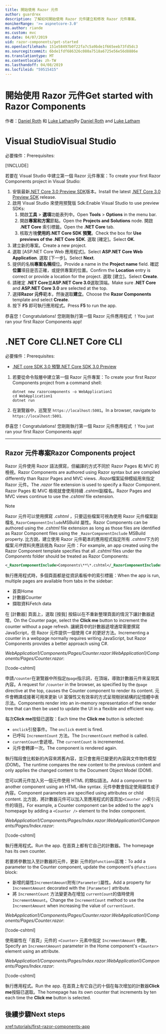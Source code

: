 ```yaml
---
title: 開始使用 Razor 元件
author: guardrex
description: 了解如何開始使用 Razor 元件建立和修改 Razor 元件專案。
monikerRange: '>= aspnetcore-3.0'
ms.author: riande
ms.custom: mvc
ms.date: 04/07/2019
uid: razor-components/get-started
ms.openlocfilehash: 151e58497b0f22fa7c5a9bde1f665eeb73fd5dc3
ms.sourcegitcommit: 6bde1fdf686326c080a7518a6725e56e56d8886e
ms.translationtype: MT
ms.contentlocale: zh-TW
ms.lasthandoff: 04/08/2019
ms.locfileid: "59515415"
---
```

# <a name="get-started-with-razor-components"></a><span data-ttu-id="22f02-103">開始使用 Razor 元件</span><span class="sxs-lookup"><span data-stu-id="22f02-103">Get started with Razor Components</span></span>

<span data-ttu-id="22f02-104">作者：[Daniel Roth](https://github.com/danroth27) 和 [Luke Latham](https://github.com/guardrex)</span><span class="sxs-lookup"><span data-stu-id="22f02-104">By [Daniel Roth](https://github.com/danroth27) and [Luke Latham](https://github.com/guardrex)</span></span>

# [<a name="visual-studio"></a><span data-ttu-id="22f02-105">Visual Studio</span><span class="sxs-lookup"><span data-stu-id="22f02-105">Visual Studio</span></span>](#tab/visual-studio)

<span data-ttu-id="22f02-106">必要條件：</span><span class="sxs-lookup"><span data-stu-id="22f02-106">Prerequisites:</span></span>

[!INCLUDE[](~/includes/net-core-prereqs-vs-3.0.md)]

<span data-ttu-id="22f02-107">若要在 Visual Studio 中建立第一個 Razor 元件專案：</span><span class="sxs-lookup"><span data-stu-id="22f02-107">To create your first Razor Components project in Visual Studio:</span></span>

1. <span data-ttu-id="22f02-108">安裝最新[.NET Core 3.0 Preview SDK](https://dotnet.microsoft.com/download/dotnet-core/3.0)版本。</span><span class="sxs-lookup"><span data-stu-id="22f02-108">Install the latest [.NET Core 3.0 Preview SDK](https://dotnet.microsoft.com/download/dotnet-core/3.0) release.</span></span>
1. <span data-ttu-id="22f02-109">啟用 Visual Studio 來使用預覽版 Sdk:</span><span class="sxs-lookup"><span data-stu-id="22f02-109">Enable Visual Studio to use preview SDKs:</span></span>
   1. <span data-ttu-id="22f02-110">開啟**工具** > **選項**功能表列中。</span><span class="sxs-lookup"><span data-stu-id="22f02-110">Open **Tools** > **Options** in the menu bar.</span></span>
   1. <span data-ttu-id="22f02-111">開啟**專案和方案**節點。</span><span class="sxs-lookup"><span data-stu-id="22f02-111">Open the **Projects and Solutions** node.</span></span> <span data-ttu-id="22f02-112">開啟 **.NET Core**  索引標籤。</span><span class="sxs-lookup"><span data-stu-id="22f02-112">Open the **.NET Core** tab.</span></span>
   1. <span data-ttu-id="22f02-113">核取方塊**使用的.NET Core SDK 預覽**。</span><span class="sxs-lookup"><span data-stu-id="22f02-113">Check the box for **Use previews of the .NET Core SDK**.</span></span> <span data-ttu-id="22f02-114">選取 [確定]。</span><span class="sxs-lookup"><span data-stu-id="22f02-114">Select **OK**.</span></span>
1. <span data-ttu-id="22f02-115">建立新的專案。</span><span class="sxs-lookup"><span data-stu-id="22f02-115">Create a new project.</span></span>
1. <span data-ttu-id="22f02-116">選取 [ASP.NET Core Web 應用程式]。</span><span class="sxs-lookup"><span data-stu-id="22f02-116">Select **ASP.NET Core Web Application**.</span></span> <span data-ttu-id="22f02-117">選取 [下一步]。</span><span class="sxs-lookup"><span data-stu-id="22f02-117">Select **Next**.</span></span>
1. <span data-ttu-id="22f02-118">提供的名稱**專案名稱**欄位。</span><span class="sxs-lookup"><span data-stu-id="22f02-118">Provide a name in the **Project name** field.</span></span> <span data-ttu-id="22f02-119">確認**位置**項目是否正確，或提供專案的位置。</span><span class="sxs-lookup"><span data-stu-id="22f02-119">Confirm the **Location** entry is correct or provide a location for the project.</span></span> <span data-ttu-id="22f02-120">選取 [建立]。</span><span class="sxs-lookup"><span data-stu-id="22f02-120">Select **Create**.</span></span>
1. <span data-ttu-id="22f02-121">請確定 **.NET Core**並**ASP.NET Core 3.0**選取頂端。</span><span class="sxs-lookup"><span data-stu-id="22f02-121">Make sure **.NET Core** and **ASP.NET Core 3.0** are selected at the top.</span></span>
1. <span data-ttu-id="22f02-122">選擇**Razor 元件**範本，然後選取**建立**。</span><span class="sxs-lookup"><span data-stu-id="22f02-122">Choose the **Razor Components** template and select **Create**.</span></span>
1. <span data-ttu-id="22f02-123">按下 **F5** 即可執行應用程式。</span><span class="sxs-lookup"><span data-stu-id="22f02-123">Press **F5** to run the app.</span></span>

<span data-ttu-id="22f02-124">恭喜您！</span><span class="sxs-lookup"><span data-stu-id="22f02-124">Congratulations!</span></span> <span data-ttu-id="22f02-125">您剛剛執行第一個 Razor 元件應用程式 ！</span><span class="sxs-lookup"><span data-stu-id="22f02-125">You just ran your first Razor Components app!</span></span>

<!--

# [Visual Studio Code](#tab/visual-studio-code)

Prerequisites:

[!INCLUDE[](~/includes/net-core-prereqs-vsc-3.0.md)]

To create your first Razor Components project in Visual Studio Code:

1. Execute the following command from a command shell:

   ```console
   dotnet new razorcomponents -o WebApplication1
   ```

1. Open the *WebApplication1* folder in Visual Studio Code.

1. Add a *.vscode* folder.

1. Add a *tasks.json* file to the *.vscode* folder with the following content:

   [!code-json[](get-started/samples_snapshot/3.x/tasks.json)]

1. Add a *launch.json* file to the *.vscode* folder with the following content:

   [!code-json[](get-started/samples_snapshot/3.x/launch.json)]

1. Execute the app using the Visual Studio Code debugger.

1. In a browser, navigate to `https://localhost:5001`.

Congratulations! You just ran your first Razor Components app!

# [Visual Studio for Mac](#tab/visual-studio-mac)

.NET Core 3.0 will be supported with Visual Studio for Mac version 8.0 or later. Visual Studio for Mac version 8.0 Preview isn't available at this time.

Use the [.NET Core CLI version of this topic](xref:razor-components/get-started?tabs=netcore-cli) on macOS.

[!INCLUDE[](~/includes/net-core-prereqs-mac-3.0.md)]

To create your first project Razor Components project in Visual Studio for Mac:

1. Select **File** > **New Solution** or **New Project**.
1. In the sidebar, select **.NET Core** > **App**.
1. Select **ASP.NET Core Razor Components** and select **Next**.
1. The **Target Framework** defaults to **.NET Core 3.0**. Select **Next**.
1. In the **Project Name** field, enter `WebApplication1`. Select **Create**.
1. Select **Run** > **Run Without Debugging** to run the app *without the debugger*. Running with the debugger isn't supported at this time.

Congratulations! You just ran your first Razor Components app!
-->

# [<a name="net-core-cli"></a><span data-ttu-id="22f02-126">.NET Core CLI</span><span class="sxs-lookup"><span data-stu-id="22f02-126">.NET Core CLI</span></span>](#tab/netcore-cli/)

<span data-ttu-id="22f02-127">必要條件：</span><span class="sxs-lookup"><span data-stu-id="22f02-127">Prerequisites:</span></span>

* [<span data-ttu-id="22f02-128">.NET core SDK 3.0 預覽</span><span class="sxs-lookup"><span data-stu-id="22f02-128">.NET Core SDK 3.0 Preview</span></span>](https://dotnet.microsoft.com/download/dotnet-core/3.0)

1. <span data-ttu-id="22f02-129">若要從命令殼層中建立第一個 Razor 元件專案：</span><span class="sxs-lookup"><span data-stu-id="22f02-129">To create your first Razor Components project from a command shell:</span></span>

   ```console
   dotnet new razorcomponents -o WebApplication1
   cd WebApplication1
   dotnet run
   ```

1. <span data-ttu-id="22f02-130">在瀏覽器中，巡覽至 `https://localhost:5001`。</span><span class="sxs-lookup"><span data-stu-id="22f02-130">In a browser, navigate to `https://localhost:5001`.</span></span>

<span data-ttu-id="22f02-131">恭喜您！</span><span class="sxs-lookup"><span data-stu-id="22f02-131">Congratulations!</span></span> <span data-ttu-id="22f02-132">您剛剛執行第一個 Razor 元件應用程式 ！</span><span class="sxs-lookup"><span data-stu-id="22f02-132">You just ran your first Razor Components app!</span></span>

---

## <a name="razor-components-project"></a><span data-ttu-id="22f02-133">Razor 元件專案</span><span class="sxs-lookup"><span data-stu-id="22f02-133">Razor Components project</span></span>

<span data-ttu-id="22f02-134">Razor 元件使用 Razor 語法撰寫，但編譯的方式不同於 Razor Pages 和 MVC 的檢視。</span><span class="sxs-lookup"><span data-stu-id="22f02-134">Razor Components are authored using Razor syntax but are compiled differently than Razor Pages and MVC views.</span></span> <span data-ttu-id="22f02-135">*.Razor*檔案延伸模組用來指定 Razor 元件。</span><span class="sxs-lookup"><span data-stu-id="22f02-135">The *.razor* file extension is used to specify a Razor Component.</span></span> <span data-ttu-id="22f02-136">Razor Pages 和 MVC 檢視就會使用持續 *.cshtml*副檔名。</span><span class="sxs-lookup"><span data-stu-id="22f02-136">Razor Pages and MVC views continue to use the *.cshtml* file extension.</span></span>

> [!NOTE]
> <span data-ttu-id="22f02-137">Razor 元件可以使用撰寫 *.cshtml* ，只要這些檔案可視為使用 Razor 元件檔案副檔名`_RazorComponentInclude`MSBuild 屬性。</span><span class="sxs-lookup"><span data-stu-id="22f02-137">Razor Components can be authored using the *.cshtml* file extension as long as those files are identified as Razor Component files using the `_RazorComponentInclude` MSBuild property.</span></span> <span data-ttu-id="22f02-138">比方說，建立使用 Razor 元件範本的應用程式指定所有 *.cshtml*下方的檔案*元件*資料夾應該視為 Razor 元件：</span><span class="sxs-lookup"><span data-stu-id="22f02-138">For example, an app created using the Razor Component template specifies that all *.cshtml* files under the *Components* folder should be treated as Razor Components:</span></span>
>
> ```xml
> <_RazorComponentInclude>Components\**\*.cshtml</_RazorComponentInclude>
> ```

<span data-ttu-id="22f02-139">執行應用程式時，多個頁面都是從資訊看板中的索引標籤：</span><span class="sxs-lookup"><span data-stu-id="22f02-139">When the app is run, multiple pages are available from tabs in the sidebar:</span></span>

* <span data-ttu-id="22f02-140">首頁</span><span class="sxs-lookup"><span data-stu-id="22f02-140">Home</span></span>
* <span data-ttu-id="22f02-141">計數器</span><span class="sxs-lookup"><span data-stu-id="22f02-141">Counter</span></span>
* <span data-ttu-id="22f02-142">擷取資料</span><span class="sxs-lookup"><span data-stu-id="22f02-142">Fetch data</span></span>

<span data-ttu-id="22f02-143">在 [計數器] 頁面上，選取 [按我] 按鈕以在不重新整理頁面的情況下讓計數器遞增。</span><span class="sxs-lookup"><span data-stu-id="22f02-143">On the Counter page, select the **Click me** button to increment the counter without a page refresh.</span></span> <span data-ttu-id="22f02-144">讓網頁中的計數器遞增通常需要撰寫 JavaScript，但 Razor 元件提供一個使用 C# 的更好方法。</span><span class="sxs-lookup"><span data-stu-id="22f02-144">Incrementing a counter in a webpage normally requires writing JavaScript, but Razor Components provides a better approach using C#.</span></span>

<span data-ttu-id="22f02-145">*WebApplication1/Components/Pages/Counter.razor*:</span><span class="sxs-lookup"><span data-stu-id="22f02-145">*WebApplication1/Components/Pages/Counter.razor*:</span></span>

[!code-cshtml[](get-started/samples_snapshot/3.x/Counter1.razor)]

<span data-ttu-id="22f02-146">申請`/counter`在瀏覽器中所指定`@page`指示詞，在頂端，導致計數器元件來呈現其內容。</span><span class="sxs-lookup"><span data-stu-id="22f02-146">A request for `/counter` in the browser, as specified by the `@page` directive at the top, causes the Counter component to render its content.</span></span> <span data-ttu-id="22f02-147">元件會轉譯成接著可用來更新 UI 富彈性又有效率的方式呈現樹狀結構的記憶體中表示法。</span><span class="sxs-lookup"><span data-stu-id="22f02-147">Components render into an in-memory representation of the render tree that can then be used to update the UI in a flexible and efficient way.</span></span>

<span data-ttu-id="22f02-148">每次**Click me**按鈕已選取：</span><span class="sxs-lookup"><span data-stu-id="22f02-148">Each time the **Click me** button is selected:</span></span>

* <span data-ttu-id="22f02-149">`onclick`引發事件。</span><span class="sxs-lookup"><span data-stu-id="22f02-149">The `onclick` event is fired.</span></span>
* <span data-ttu-id="22f02-150">已呼叫 `IncrementCount` 方法。</span><span class="sxs-lookup"><span data-stu-id="22f02-150">The `IncrementCount` method is called.</span></span>
* <span data-ttu-id="22f02-151">`currentCount`會遞增。</span><span class="sxs-lookup"><span data-stu-id="22f02-151">The `currentCount` is incremented.</span></span>
* <span data-ttu-id="22f02-152">元件會轉譯一次。</span><span class="sxs-lookup"><span data-stu-id="22f02-152">The component is rendered again.</span></span>

<span data-ttu-id="22f02-153">執行階段會比較新的內容來將舊內容，並只會套用已變更的內容與文件物件模型 (DOM)。</span><span class="sxs-lookup"><span data-stu-id="22f02-153">The runtime compares the new content to the previous content and only applies the changed content to the Document Object Model (DOM).</span></span>

<span data-ttu-id="22f02-154">您可以將元件加入另一個元件使用 HTML 的類似語法。</span><span class="sxs-lookup"><span data-stu-id="22f02-154">Add a component to another component using an HTML-like syntax.</span></span> <span data-ttu-id="22f02-155">元件參數會指定使用屬性或子內容。</span><span class="sxs-lookup"><span data-stu-id="22f02-155">Component parameters are specified using attributes or child content.</span></span> <span data-ttu-id="22f02-156">比方說，將計數器元件可以加入至應用程式的首頁加`<Counter />`索引元件的項目。</span><span class="sxs-lookup"><span data-stu-id="22f02-156">For example, a Counter component can be added to the app's homepage by adding a `<Counter />` element to the Index component.</span></span>

<span data-ttu-id="22f02-157">*WebApplication1/Components/Pages/Index.razor*:</span><span class="sxs-lookup"><span data-stu-id="22f02-157">*WebApplication1/Components/Pages/Index.razor*:</span></span>

[!code-cshtml[](get-started/samples_snapshot/3.x/Index1.razor?highlight=7)]

<span data-ttu-id="22f02-158">執行應用程式。</span><span class="sxs-lookup"><span data-stu-id="22f02-158">Run the app.</span></span> <span data-ttu-id="22f02-159">在首頁上都有它自己的計數器。</span><span class="sxs-lookup"><span data-stu-id="22f02-159">The homepage has its own counter.</span></span>

<span data-ttu-id="22f02-160">若要將參數加入至計數器的元件，更新 元件的`@functions`區塊：</span><span class="sxs-lookup"><span data-stu-id="22f02-160">To add a parameter to the Counter component, update the component's `@functions` block:</span></span>

* <span data-ttu-id="22f02-161">新增的屬性`IncrementAmount`附有`[Parameter]`屬性。</span><span class="sxs-lookup"><span data-stu-id="22f02-161">Add a property for `IncrementAmount` decorated with the `[Parameter]` attribute.</span></span>
* <span data-ttu-id="22f02-162">將 `IncrementCount` 方法變更為在增加 `currentCount`的值時使用 `IncrementAmount`。</span><span class="sxs-lookup"><span data-stu-id="22f02-162">Change the `IncrementCount` method to use the `IncrementAmount` when increasing the value of `currentCount`.</span></span>

<span data-ttu-id="22f02-163">*WebApplication1/Components/Pages/Counter.razor*:</span><span class="sxs-lookup"><span data-stu-id="22f02-163">*WebApplication1/Components/Pages/Counter.razor*:</span></span>

[!code-cshtml[](get-started/samples_snapshot/3.x/Counter2.razor?highlight=4,8)]

<span data-ttu-id="22f02-164">使用屬性在「首頁」元件的 `<Counter>` 元素中指定 `IncrementAmount` 參數。</span><span class="sxs-lookup"><span data-stu-id="22f02-164">Specify an `IncrementAmount` parameter in the Home component's `<Counter>` element using an attribute.</span></span>

<span data-ttu-id="22f02-165">*WebApplication1/Components/Pages/Index.razor*:</span><span class="sxs-lookup"><span data-stu-id="22f02-165">*WebApplication1/Components/Pages/Index.razor*:</span></span>

[!code-cshtml[](get-started/samples_snapshot/3.x/Index2.razor)]

<span data-ttu-id="22f02-166">執行應用程式。</span><span class="sxs-lookup"><span data-stu-id="22f02-166">Run the app.</span></span> <span data-ttu-id="22f02-167">在首頁上有它自己的十個在每次增加的計數器**Click me**按鈕已選取。</span><span class="sxs-lookup"><span data-stu-id="22f02-167">The homepage has its own counter that increments by ten each time the **Click me** button is selected.</span></span>

## <a name="next-steps"></a><span data-ttu-id="22f02-168">後續步驟</span><span class="sxs-lookup"><span data-stu-id="22f02-168">Next steps</span></span>

<xref:tutorials/first-razor-components-app>

